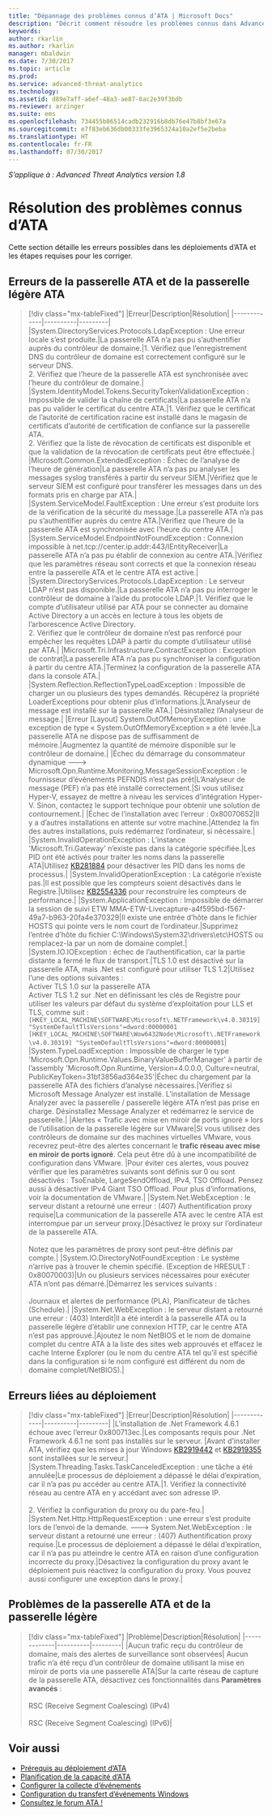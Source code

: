 ```yaml
---
title: "Dépannage des problèmes connus d’ATA | Microsoft Docs"
description: "Décrit comment résoudre les problèmes connus dans Advanced Threat Analytics"
keywords: 
author: rkarlin
ms.author: rkarlin
manager: mbaldwin
ms.date: 7/30/2017
ms.topic: article
ms.prod: 
ms.service: advanced-threat-analytics
ms.technology: 
ms.assetid: d89e7aff-a6ef-48a3-ae87-6ac2e39f3bdb
ms.reviewer: arzinger
ms.suite: ems
ms.openlocfilehash: 734455b06514cadb232916b8db76e47b8bf3e67a
ms.sourcegitcommit: e7f83eb636db00333fe3965324a10a2ef5e2beba
ms.translationtype: HT
ms.contentlocale: fr-FR
ms.lasthandoff: 07/30/2017
---
```

*S’applique à : Advanced Threat Analytics version 1.8*



# <a name="troubleshooting-ata-known-issues"></a>Résolution des problèmes connus d’ATA

Cette section détaille les erreurs possibles dans les déploiements d’ATA et les étapes requises pour les corriger.

## <a name="ata-gateway-and-lightweight-gateway-errors"></a>Erreurs de la passerelle ATA et de la passerelle légère ATA

> [!div class="mx-tableFixed"]
|Erreur|Description|Résolution|
|-------------|----------|---------|
|System.DirectoryServices.Protocols.LdapException : Une erreur locale s’est produite.|La passerelle ATA n’a pas pu s’authentifier auprès du contrôleur de domaine.|1. Vérifiez que l’enregistrement DNS du contrôleur de domaine est correctement configuré sur le serveur DNS. <br>2. Vérifiez que l’heure de la passerelle ATA est synchronisée avec l’heure du contrôleur de domaine.|
|System.IdentityModel.Tokens.SecurityTokenValidationException : Impossible de valider la chaîne de certificats|La passerelle ATA n’a pas pu valider le certificat du centre ATA.|1. Vérifiez que le certificat de l’autorité de certification racine est installé dans le magasin de certificats d’autorité de certification de confiance sur la passerelle ATA. <br>2. Vérifiez que la liste de révocation de certificats est disponible et que la validation de la révocation de certificats peut être effectuée.|
|Microsoft.Common.ExtendedException : Échec de l’analyse de l’heure de génération|La passerelle ATA n’a pas pu analyser les messages syslog transférés à partir du serveur SIEM.|Vérifiez que le serveur SIEM est configuré pour transférer les messages dans un des formats pris en charge par ATA.|
|System.ServiceModel.FaultException : Une erreur s’est produite lors de la vérification de la sécurité du message.|La passerelle ATA n’a pas pu s’authentifier auprès du centre ATA.|Vérifiez que l’heure de la passerelle ATA est synchronisée avec l’heure du centre ATA.|
|System.ServiceModel.EndpointNotFoundException : Connexion impossible à net.tcp://center.ip.addr:443/IEntityReceiver|La passerelle ATA n’a pas pu établir de connexion au centre ATA.|Vérifiez que les paramètres réseau sont corrects et que la connexion réseau entre la passerelle ATA et le centre ATA est active.|
|System.DirectoryServices.Protocols.LdapException : Le serveur LDAP n’est pas disponible.|La passerelle ATA n’a pas pu interroger le contrôleur de domaine à l’aide du protocole LDAP.|1. Vérifiez que le compte d’utilisateur utilisé par ATA pour se connecter au domaine Active Directory a un accès en lecture à tous les objets de l’arborescence Active Directory. <br>2. Vérifiez que le contrôleur de domaine n’est pas renforcé pour empêcher les requêtes LDAP à partir du compte d’utilisateur utilisé par ATA.|
|Microsoft.Tri.Infrastructure.ContractException : Exception de contrat|La passerelle ATA n’a pas pu synchroniser la configuration à partir du centre ATA.|Terminez la configuration de la passerelle ATA dans la console ATA.|
|System.Reflection.ReflectionTypeLoadException : Impossible de charger un ou plusieurs des types demandés. Récupérez la propriété LoaderExceptions pour obtenir plus d’informations.|L’Analyseur de message est installé sur la passerelle ATA.| Désinstallez l’Analyseur de message.|
|Erreur [Layout] System.OutOfMemoryException : une exception de type « System.OutOfMemoryException » a été levée.|La passerelle ATA ne dispose pas de suffisamment de mémoire.|Augmentez la quantité de mémoire disponible sur le contrôleur de domaine.|
|Échec du démarrage du consommateur dynamique ---> Microsoft.Opn.Runtime.Monitoring.MessageSessionException : le fournisseur d’événements PEFNDIS n’est pas prêt|L’Analyseur de message (PEF) n’a pas été installé correctement.|Si vous utilisez Hyper-V, essayez de mettre à niveau les services d’intégration Hyper-V. Sinon, contactez le support technique pour obtenir une solution de contournement.|
|Échec de l’installation avec l’erreur : 0x80070652|Il y a d’autres installations en attente sur votre machine.|Attendez la fin des autres installations, puis redémarrez l’ordinateur, si nécessaire.|
|System.InvalidOperationException : L’instance 'Microsoft.Tri.Gateway' n’existe pas dans la catégorie spécifiée.|Les PID ont été activés pour traiter les noms dans la passerelle ATA|Utilisez [KB281884](https://support.microsoft.com/kb/281884) pour désactiver les PID dans les noms de processus.|
|System.InvalidOperationException : La catégorie n’existe pas.|Il est possible que les compteurs soient désactivés dans le Registre.|Utilisez [KB2554336](https://support.microsoft.com/kb/2554336) pour reconstruire les compteurs de performance.|
|System.ApplicationException : Impossible de démarrer la session de suivi ETW MMA-ETW-Livecapture-a4f595bd-f567-49a7-b963-20fa4e370329|Il existe une entrée d’hôte dans le fichier HOSTS qui pointe vers le nom court de l’ordinateur.|Supprimez l’entrée d’hôte du fichier C:\Windows\System32\drivers\etc\HOSTS ou remplacez-la par un nom de domaine complet.|
|System.IO.IOException : échec de l’authentification, car la partie distante a fermé le flux de transport.|TLS 1.0 est désactivé sur la passerelle ATA, mais .Net est configuré pour utiliser TLS 1.2|Utilisez l’une des options suivantes : </br> Activer TLS 1.0 sur la passerelle ATA </br>Activer TLS 1.2 sur .Net en définissant les clés de Registre pour utiliser les valeurs par défaut du système d’exploitation pour LLS et TLS, comme suit : `[HKEY_LOCAL_MACHINE\SOFTWARE\Microsoft\.NETFramework\v4.0.30319] "SystemDefaultTlsVersions"=dword:00000001` </br>`[HKEY_LOCAL_MACHINE\SOFTWARE\Wow6432Node\Microsoft\.NETFramework\v4.0.30319] "SystemDefaultTlsVersions"=dword:00000001`|
|System.TypeLoadException : Impossible de charger le type 'Microsoft.Opn.Runtime.Values.BinaryValueBufferManager' à partir de l’assembly 'Microsoft.Opn.Runtime, Version=4.0.0.0, Culture=neutral, PublicKeyToken=31bf3856ad364e35'|Échec du chargement par la passerelle ATA des fichiers d’analyse nécessaires.|Vérifiez si Microsoft Message Analyzer est installé. L’installation de Message Analyzer avec la passerelle / passerelle légère ATA n’est pas prise en charge. Désinstallez Message Analyzer et redémarrez le service de passerelle.|
|Alertes « Trafic avec mise en miroir de ports ignoré » lors de l’utilisation de la passerelle légère sur VMware|Si vous utilisez des contrôleurs de domaine sur des machines virtuelles VMware, vous recevrez peut-être des alertes concernant le **trafic réseau avec mise en miroir de ports ignoré**. Cela peut être dû à une incompatibilité de configuration dans VMware. |Pour éviter ces alertes, vous pouvez vérifier que les paramètres suivants sont définis sur 0 ou sont désactivés : TsoEnable, LargeSendOffload, IPv4, TSO Offload. Pensez aussi à désactiver IPv4 Giant TSO Offload. Pour plus d’informations, voir la documentation de VMware.|
|System.Net.WebException : le serveur distant a retourné une erreur : (407) Authentification proxy requise|La communication de la passerelle ATA avec le centre ATA est interrompue par un serveur proxy.|Désactivez le proxy sur l’ordinateur de la passerelle ATA. <br></br>Notez que les paramètres de proxy sont peut-être définis par compte.|
|System.IO.DirectoryNotFoundException : Le système n’arrive pas à trouver le chemin spécifié. (Exception de HRESULT : 0x80070003)|Un ou plusieurs services nécessaires pour exécuter ATA n’ont pas démarré.|Démarrez les services suivants : <br></br>Journaux et alertes de performance (PLA), Planificateur de tâches (Schedule).|
|System.Net.WebException : le serveur distant a retourné une erreur : (403) Interdit|Il a été interdit à la passerelle ATA ou la passerelle légère d’établir une connexion HTTP, car le centre ATA n’est pas approuvé.|Ajoutez le nom NetBIOS et le nom de domaine complet du centre ATA à la liste des sites web approuvés et effacez le cache Interne Explorer (ou le nom du centre ATA tel qu’il est spécifié dans la configuration si le nom configuré est différent du nom de domaine complet/NetBIOS).|

## <a name="deployment-errors"></a>Erreurs liées au déploiement
> [!div class="mx-tableFixed"]
|Erreur|Description|Résolution|
|-------------|----------|---------|
|L’installation de .Net Framework 4.6.1 échoue avec l’erreur 0x800713ec.|Les composants requis pour .Net Framework 4.6.1 ne sont pas installés sur le serveur. |Avant d’installer ATA, vérifiez que les mises à jour Windows [KB2919442](https://www.microsoft.com/download/details.aspx?id=42135) et [KB2919355](https://support.microsoft.com/kb/2919355) sont installées sur le serveur.|
|System.Threading.Tasks.TaskCanceledException : une tâche a été annulée|Le processus de déploiement a dépassé le délai d’expiration, car il n’a pas pu accéder au centre ATA.|1.    Vérifiez la connectivité réseau au centre ATA en y accédant avec son adresse IP. <br></br>2.    Vérifiez la configuration du proxy ou du pare-feu.|
|System.Net.Http.HttpRequestException : une erreur s’est produite lors de l’envoi de la demande. ---> System.Net.WebException : le serveur distant a retourné une erreur : (407) Authentification proxy requise.|Le processus de déploiement a dépassé le délai d’expiration, car il n’a pas pu atteindre le centre ATA en raison d’une configuration incorrecte du proxy.|Désactivez la configuration du proxy avant le déploiement puis réactivez la configuration du proxy. Vous pouvez aussi configurer une exception dans le proxy.|

## <a name="ata-gateway-and-lightweight-gateway-issues"></a>Problèmes de la passerelle ATA et de la passerelle légère

> [!div class="mx-tableFixed"]
|Problème|Description|Résolution|
|-------------|----------|---------|
|Aucun trafic reçu du contrôleur de domaine, mais des alertes de surveillance sont observées|    Aucun trafic n’a été reçu d’un contrôleur de domaine utilisant la mise en miroir de ports via une passerelle ATA|Sur la carte réseau de capture de la passerelle ATA, désactivez ces fonctionnalités dans **Paramètres avancés** :<br></br>RSC (Receive Segment Coalescing) (IPv4)<br></br>RSC (Receive Segment Coalescing) (IPv6)|





## <a name="see-also"></a>Voir aussi
- [Prérequis au déploiement d’ATA](ata-prerequisites.md)
- [Planification de la capacité d’ATA](ata-capacity-planning.md)
- [Configurer la collecte d’événements](configure-event-collection.md)
- [Configuration du transfert d’événements Windows](configure-event-collection.md#configuring-windows-event-forwarding)
- [Consultez le forum ATA !](https://social.technet.microsoft.com/Forums/security/home?forum=mata)
